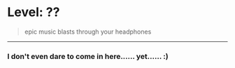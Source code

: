 # Level: ??
> epic music blasts through your headphones
***
### **I don't even dare to come in here...... yet...... :)**  
